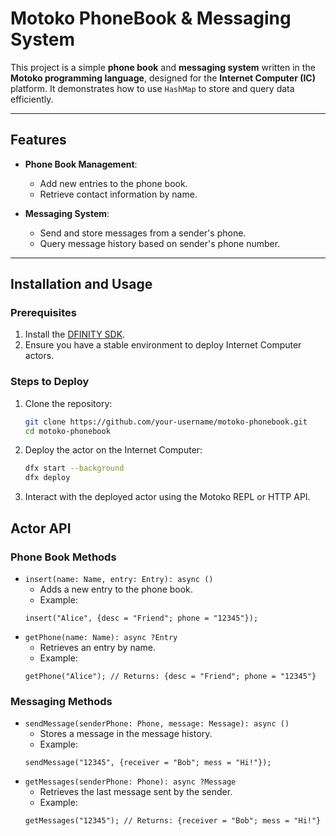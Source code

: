 # Motoko PhoneBook & Messaging System

This project is a simple **phone book** and **messaging system** written in the **Motoko programming language**, designed for the **Internet Computer (IC)** platform. It demonstrates how to use `HashMap` to store and query data efficiently.

---

## Features

- **Phone Book Management**:
  - Add new entries to the phone book.
  - Retrieve contact information by name.

- **Messaging System**:
  - Send and store messages from a sender's phone.
  - Query message history based on sender's phone number.

---

## Installation and Usage

### Prerequisites

1. Install the [DFINITY SDK](https://internetcomputer.org/docs/current/developer-docs/quickstart/).
2. Ensure you have a stable environment to deploy Internet Computer actors.

### Steps to Deploy

1. Clone the repository:
   ```bash
   git clone https://github.com/your-username/motoko-phonebook.git
   cd motoko-phonebook

2. Deploy the actor on the Internet Computer:
   ```bash
   dfx start --background
   dfx deploy

3. Interact with the deployed actor using the Motoko REPL or HTTP API.

## Actor API

### Phone Book Methods

- `insert(name: Name, entry: Entry): async ()`
  - Adds a new entry to the phone book.
  - Example:
  ```motoko
  insert("Alice", {desc = "Friend"; phone = "12345"});
  
- `getPhone(name: Name): async ?Entry`
  - Retrieves an entry by name.
  - Example:
  ```motoko
  getPhone("Alice"); // Returns: {desc = "Friend"; phone = "12345"}

### Messaging Methods

- `sendMessage(senderPhone: Phone, message: Message): async ()`
  - Stores a message in the message history.
  - Example:
  ```motoko
  sendMessage("12345", {receiver = "Bob"; mess = "Hi!"});

- `getMessages(senderPhone: Phone): async ?Message`
  - Retrieves the last message sent by the sender.
  - Example:
  ```motoko
  getMessages("12345"); // Returns: {receiver = "Bob"; mess = "Hi!"}

